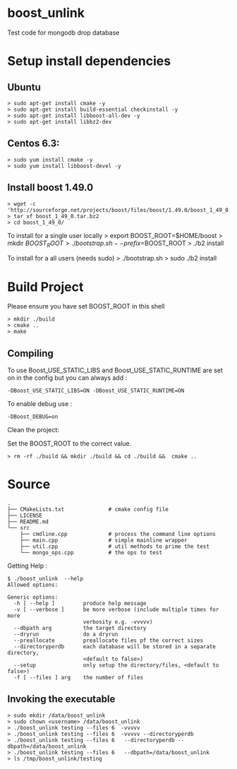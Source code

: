 boost_unlink
============

Test code for mongodb drop database

# Setup install dependencies

## Ubuntu 

    > sudo apt-get install cmake -y 
    > sudo apt-get install build-essential checkinstall -y
    > sudo apt-get install libboost-all-dev -y
    > sudo apt-get install libbz2-dev
  
## Centos 6.3:

    > sudo yum install cmake -y
    > sudo yum install libboost-devel -y

## Install boost 1.49.0

    > wget -c 'http://sourceforge.net/projects/boost/files/boost/1.49.0/boost_1_49_0.tar.bz2/download'
    > tar xf boost_1_49_0.tar.bz2
    > cd boost_1_49_0/

To install for a single user locally
    > export BOOST_ROOT=$HOME/boost 
    > mkdir $BOOST_ROOT
    > ./bootstrap.sh --prefix=$BOOST_ROOT
    > ./b2 install

To install for a all users (needs sudo)
    > ./bootstrap.sh
    > sudo ./b2 install

# Build Project

Please ensure you have set BOOST_ROOT in this shell

    > mkdir ./build
    > cmake .. 
    > make 

Compiling 
------

To use Boost_USE_STATIC_LIBS and Boost_USE_STATIC_RUNTIME are set on in the config but you can always add :

    -DBoost_USE_STATIC_LIBS=ON -DBoost_USE_STATIC_RUNTIME=ON

To enable debug use :

    -DBoost_DEBUG=on

Clean the project:

Set the BOOST_ROOT to the correct value.

    > rm -rf ./build && mkdir ./build && cd ./build &&  cmake ..


# Source 

    .
    ├── CMakeLists.txt              # cmake config file
    ├── LICENSE
    ├── README.md
    └── src
        ├── cmdline.cpp             # process the command line options
        ├── main.cpp                # simple mainline wrapper
        ├── util.cpp                # util methods to prime the test
        └── mongo_ops.cpp           # the ops to test 

Getting Help :

    $ ./boost_unlink  --help 
    Allowed options:

    Generic options:
      -h [ --help ]         produce help message
      -v [ --verbose ]      be more verbose (include multiple times for more 
                            verbosity e.g. -vvvvv)
      --dbpath arg          the target directory
      --dryrun              do a dryrun
      --preallocate         preallocate files pf the correct sizes
      --directoryperdb      each database will be stored in a separate directory, 
                            <default to false>)
      --setup               only setup the directory/files, <default to false>)
      -f [ --files ] arg    the number of files

Invoking the executable 
------

    > sudo mkdir /data/boost_unlink
    > sudo chown <username> /data/boost_unlink
    > ./boost_unlink testing --files 6  -vvvvv 
    > ./boost_unlink testing --files 6  -vvvvv --directoryperdb
    > ./boost_unlink testing --files 6   --directoryperdb --dbpath=/data/boost_unlink
    > ./boost_unlink testing --files 6   --dbpath=/data/boost_unlink
    > ls /tmp/boost_unlink/testing
